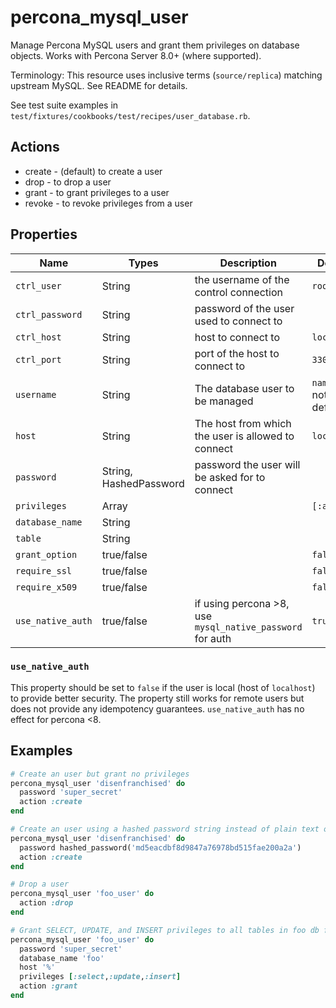 # percona\_mysql\_user

Manage Percona MySQL users and grant them privileges on database objects. Works with Percona Server 8.0+ (where supported).

Terminology: This resource uses inclusive terms (`source/replica`) matching upstream MySQL. See README for details.

See test suite examples in `test/fixtures/cookbooks/test/recipes/user_database.rb`.

## Actions

- create - (default) to create a user
- drop - to drop a user
- grant - to grant privileges to a user
- revoke - to revoke privileges from a user

## Properties

Name              | Types                  | Description                                                  | Default                                   | Required?
----------------- | ---------------------- | ------------------------------------------------------------ | ----------------------------------------- | ---------
`ctrl_user`       | String                 | the username of the control connection                       | `root`                                    | no
`ctrl_password`   | String                 | password of the user used to connect to                      |                                           | no
`ctrl_host`       | String                 | host to connect to                                           | `localhost`                               | no
`ctrl_port`       | String                 | port of the host to connect to                               | `3306`                                    | no
`username`        | String                 | The database user to be managed                              | `name` if not defined                     | no
`host`            | String                 | The host from which the user is allowed to connect           | `localhost`                               | no
`password`        | String, HashedPassword | password the user will be asked for to connect               |                                           | yes
`privileges`      | Array                  |                                                              | `[:all]`                                  | no
`database_name`   | String                 |                                                              |                                           | no
`table`           | String                 |                                                              |                                           | no
`grant_option`    | true/false             |                                                              | `false`                                   | no
`require_ssl`     | true/false             |                                                              | `false`                                   | no
`require_x509`    | true/false             |                                                              | `false`                                   | no
`use_native_auth` | true/false             | if using percona >8, use `mysql_native_password` for auth    | `true`                                    | no

### `use_native_auth`

This property should be set to `false` if the user is local (host of `localhost`) to provide better security. The property still works for remote users but does not provide any idempotency guarantees. `use_native_auth` has no effect for percona <8.

## Examples

```ruby
# Create an user but grant no privileges
percona_mysql_user 'disenfranchised' do
  password 'super_secret'
  action :create
end

# Create an user using a hashed password string instead of plain text one
percona_mysql_user 'disenfranchised' do
  password hashed_password('md5eacdbf8d9847a76978bd515fae200a2a')
  action :create
end

# Drop a user
percona_mysql_user 'foo_user' do
  action :drop
end

# Grant SELECT, UPDATE, and INSERT privileges to all tables in foo db from all hosts
percona_mysql_user 'foo_user' do
  password 'super_secret'
  database_name 'foo'
  host '%'
  privileges [:select,:update,:insert]
  action :grant
end
```

